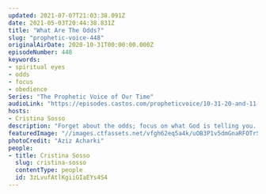 ```yaml
---
updated: 2021-07-07T21:03:38.091Z
date: 2021-05-03T20:44:38.831Z
title: "What Are The Odds?"
slug: "prophetic-voice-448"
originalAirDate: 2020-10-31T00:00:00.000Z
episodeNumber: 448
keywords:
- spiritual eyes
- odds
- focus
- obedience
Series: "The Prophetic Voice of Our Time"
audioLink: "https://episodes.castos.com/propheticvoice/10-31-20-and-11-01-20-Prophetic-Voice-of-our-Time-[mixdown]-01.mp3"
hosts:
- Cristina Sosso
description: "Forget about the odds; focus on what God is telling you. God's plans for you and this country cannot be done by your power alone, so obey Him. He will place you where you need to be, and lead you to what you need to do, defying all odds."
featuredImage: "//images.ctfassets.net/vfgh62eq5a4k/uOB3P1v5dmGnaRFOTrSYb/bdcdc12ead6034463a94ddade8435944/aziz-acharki-U3C79SeHa7k-unsplash__1_.jpg"
photoCredit: "Aziz Acharki"
people:
- title: Cristina Sosso
  slug: cristina-sosso
  contentType: people
  id: 3zLvufAtlKgiiGIaEYs4S4
---
```

